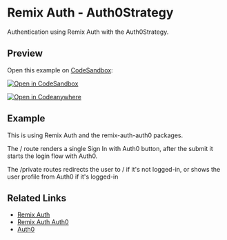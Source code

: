 # Remix Auth - Auth0Strategy

Authentication using Remix Auth with the Auth0Strategy.

## Preview

Open this example on [CodeSandbox](https://codesandbox.com):

[![Open in CodeSandbox](https://codesandbox.io/static/img/play-codesandbox.svg)](https://codesandbox.io/s/github/remix-run/examples/tree/main/remix-auth-auth0)

[![Open in Codeanywhere](https://codeanywhere.com/img/open-in-codeanywhere-btn.svg)](https://app.codeanywhere.com/#https://github.com/remix-run/examples)

## Example

This is using Remix Auth and the remix-auth-auth0 packages.

The / route renders a single Sign In with Auth0 button, after the submit it starts the login flow with Auth0.

The /private routes redirects the user to / if it's not logged-in, or shows the user profile from Auth0 if it's logged-in

## Related Links

- [Remix Auth](https://github.com/sergiodxa/remix-auth)
- [Remix Auth Auth0](https://github.com/danestves/remix-auth-auth0)
- [Auth0](https://auth0.com/)
